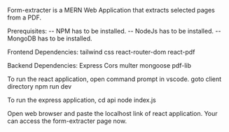 Form-extracter is a MERN Web Application that extracts selected pages from a PDF.

Prerequisites:
-- NPM has to be installed.
-- NodeJs has to be installed.
-- MongoDB has to be installed.

Frontend Dependencies:
  tailwind css
  react-router-dom
  react-pdf

Backend Dependencies:
  Express
  Cors
  multer
  mongoose
  pdf-lib
  
To run the react application,
     open command prompt in vscode.
     goto client directory
     npm run dev
     
To run the express application,
     cd api
     node index.js

Open web browser and paste the localhost link of react application. Your can access the form-extracter page now.
